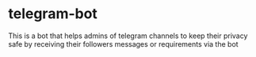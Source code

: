 # telegram-bot
This is a bot that helps admins of telegram channels to keep their privacy safe by receiving their followers messages or requirements via the bot

